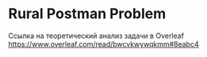 # Rural Postman Problem
 Ссылка на теоретический анализ задачи в Overleaf 
 https://www.overleaf.com/read/bwcvkwywqkmm#8eabc4